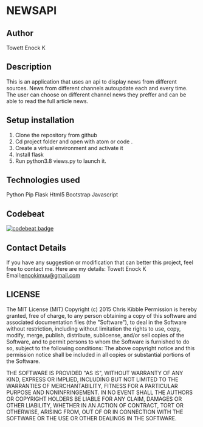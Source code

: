 # NEWSAPI
## Author
Towett Enock K
## Description
This is an application that uses an api to display news from different sources. News from different channels autoupdate each and every time. The user can choose on different channel news they preffer and can be able to read the full article news.
## Setup installation
1. Clone the repository from github
2. Cd project folder and open with atom or code .
3. Create a virtual environment and activate it
4. Install flask
5. Run python3.8 views.py to launch it.
## Technologies used
Python
Pip
Flask
Html5
Bootstrap
Javascript

## Codebeat
[![codebeat badge](https://codebeat.co/badges/68954112-ce05-423b-bb20-8327e4794dec)](https://snipper2.herokuapp.com/)


## Contact Details
If you have any suggestion or modification that can better this project, feel free to contact me. Here are my details: Towett Enock K  Email:enookimuu@gmail.com
## LICENSE
The MIT License (MIT)
Copyright (c) 2015 Chris Kibble
Permission is hereby granted, free of charge, to any person obtaining a copy of this software and associated documentation files (the "Software"), to deal in the Software without restriction, including without limitation the rights to use, copy, modify, merge, publish, distribute, sublicense, and/or sell copies of the Software, and to permit persons to whom the Software is furnished to do so, subject to the following conditions:
The above copyright notice and this permission notice shall be included in all copies or substantial portions of the Software.

THE SOFTWARE IS PROVIDED "AS IS", WITHOUT WARRANTY OF ANY KIND, EXPRESS OR IMPLIED, INCLUDING BUT NOT LIMITED TO THE WARRANTIES OF MERCHANTABILITY, FITNESS FOR A PARTICULAR PURPOSE AND NONINFRINGEMENT. IN NO EVENT SHALL THE AUTHORS OR COPYRIGHT HOLDERS BE LIABLE FOR ANY CLAIM, DAMAGES OR OTHER LIABILITY, WHETHER IN AN ACTION OF CONTRACT, TORT OR OTHERWISE, ARISING FROM, OUT OF OR IN CONNECTION WITH THE SOFTWARE OR THE USE OR OTHER DEALINGS IN THE SOFTWARE.